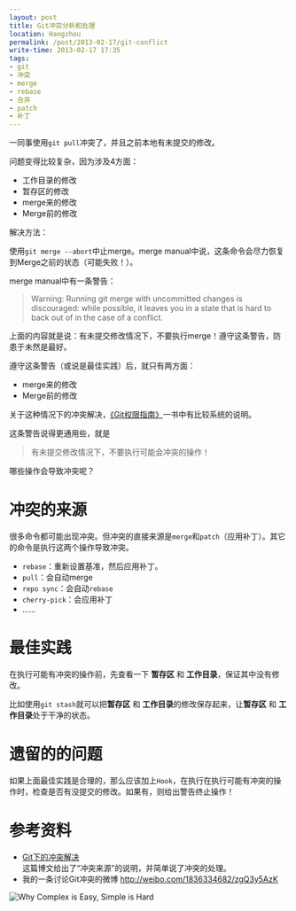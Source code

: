 ```yaml
---
layout: post
title: Git冲突分析和处理
location: Hangzhou
permalink: /post/2013-02-17/git-conflict
write-time: 2013-02-17 17:35
tags:
- git
- 冲突
- merge
- rebase
- 合并
- patch
- 补丁
---
```


一同事使用`git pull`冲突了，并且之前本地有未提交的修改。

问题变得比较复杂，因为涉及4方面：

- 工作目录的修改
- 暂存区的修改
- merge来的修改
- Merge前的修改

解决方法：

使用`git merge --abort`中止merge。merge manual中说，这条命令会尽力恢复到Merge之前的状态（可能失败！）。

merge manual中有一条警告：

>Warning: Running git merge with uncommitted changes is discouraged: while possible, it leaves you in a state that is hard to back out of in the case of a conflict.

上面的内容就是说：有未提交修改情况下，不要执行merge！遵守这条警告，防患于未然是最好。

遵守这条警告（或说是最佳实践）后，就只有两方面：

- merge来的修改
- Merge前的修改

关于这种情况下的冲突解决，[《Git权限指南》](http://book.douban.com/subject/6526452/)一书中有比较系统的说明。

这条警告说得更通用些，就是

> 有未提交修改情况下，不要执行可能会冲突的操作！

哪些操作会导致冲突呢？

冲突的来源
========================

很多命令都可能出现冲突。但冲突的直接来源是`merge`和`patch`（应用补丁）。其它的命令是执行这两个操作导致冲突。

- `rebase`：重新设置基准，然后应用补丁。
- `pull`：会自动merge
- `repo sync`：会自动`rebase`
- `cherry-pick`：会应用补丁
- ……

最佳实践
====================

在执行可能有冲突的操作前，先查看一下 **暂存区** 和 **工作目录**，保证其中没有修改。

比如使用`git stash`就可以把**暂存区** 和 **工作目录**的修改保存起来，让**暂存区** 和 **工作目录**处于干净的状态。

遗留的的问题
===================

如果上面最佳实践是合理的，那么应该加上`Hook`，在执行在执行可能有冲突的操作时，检查是否有没提交的修改。如果有，则给出警告终止操作！

<!--excerpt-->

参考资料
==================

- [Git下的冲突解决](http://www.cnblogs.com/sinojelly/archive/2011/08/07/2130172.html)  
这篇博文给出了“冲突来源”的说明，并简单说了冲突的处理。
- 我的一条讨论Git冲突的微博 <http://weibo.com/1836334682/zgQ3y5AzK>

![Why Complex is Easy, Simple is Hard](http://m3.img.libdd.com/farm5/2013/0217/17/9F546A1E5DABE569EEAE4D7C1A8E573128D163801667C_404_297.JPEG)
